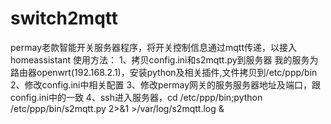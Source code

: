# switch2mqtt
permay老款智能开关服务器程序，将开关控制信息通过mqtt传递，以接入homeassistant
使用方法：
1、拷贝config.ini和s2mqtt.py到服务器
我的服务为路由器openwrt(192.168.2.1)，安装python及相关插件,文件拷贝到/etc/ppp/bin
2、修改config.ini中相关配置
3、修改permay网关的服务服务器地址及端口，跟config.ini中的一致
4、ssh进入服务器，cd /etc/ppp/bin;python /etc/ppp/bin/s2mqtt.py 2>&1 >/var/log/s2mqtt.log &
